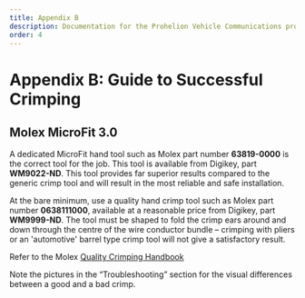 ```yaml
---
title: Appendix B
description: Documentation for the Prohelion Vehicle Communications protocol
order: 4
---
```


# Appendix B: Guide to Successful Crimping 

## Molex MicroFit 3.0

A dedicated MicroFit hand tool such as Molex part number <strong>63819-0000</strong> is the correct tool for the job.  This tool is available from Digikey, part <strong>WM9022-ND</strong>.  This tool provides far superior results compared to the generic crimp tool and will result in the most reliable and safe installation.

At the bare minimum, use a quality hand crimp tool such as Molex part number <strong>0638111000</strong>, available at a reasonable price from Digikey, part <strong>WM9999-ND</strong>.  The tool must be shaped to fold the crimp ears around and down through the centre of the wire conductor bundle – crimping with pliers or an 'automotive' barrel type crimp tool will not give a satisfactory result.  

Refer to the Molex [Quality Crimping Handbook](http://www.molex.com/pdm_docs/ats/TM-638000029.pdf)

Note the pictures in the “Troubleshooting” section for the visual differences between a good and a bad crimp.
